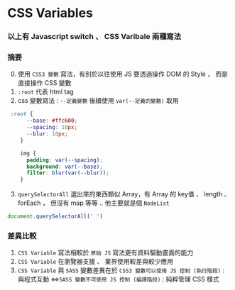 # CSS Variables

### 以上有 Javascript switch 、 CSS Varibale 兩種寫法

### 摘要

0. 使用 `CSS3 變數` 寫法，有別於以往使用 JS 要透過操作 DOM 的 Style ， 而是直接操作  CSS 變數
1. `:root` 代表 html tag
2. css 變數寫法 : `--定義變數`  後續使用 `var(--定義的變數)` 取用
```css
 :root {
      --base: #ffc600;
      --spacing: 10px;
      --blur: 10px;
    }

    img {
      padding: var(--spacing);
      background: var(--base);
      filter: blur(var(--blur));
    }
``` 
3. `querySelectorAll` 選出來的東西類似 Array，有 Array 的 key值 、 length 、 forEach ， 但沒有 map 等等 ..  他主要就是個 `NodeList`
```js
document.querySelectorAll(' ')
```   



### 差異比較

1. `CSS Variable` 寫法相較於 `原始 JS` 寫法更有資料驅動畫面的能力
2. `CSS Variable` 在瀏覽器支援 、 業界使用較差與較少應用
3. `CSS Variable` 與 `SASS` 變數差異在於 `CSS3 變數可以使用 JS 控制 (執行階段)` : 與程式互動 <=>`SASS 變數不可使用 JS 控制 (編譯階段)` : 純粹管理 CSS 樣式
  




